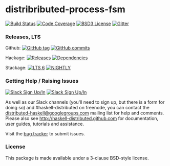 # distribributed-process-fsm
[![Build Status](https://secure.travis-ci.org/haskell-distributed/distributed-process-fsm.png)](http://travis-ci.org/haskell-distributed/distributed-process-fsm)
[![Code Coverage](https://coveralls.io/repos/github/haskell-distributed/distributed-process-fsm/badge.svg?branch=master)](https://coveralls.io/github/haskell-distributed/distributed-process-fsm?branch=master)
[![BSD3 License](http://img.shields.io/badge/license-BSD3-brightgreen.svg)](https://tldrlegal.com/license/bsd-3-clause-license-%28revised%29)
[![Gitter](https://img.shields.io/gitter/room/nwjs/nw.js.svg)](https://gitter.im/haskell-distributed)

### Releases, LTS
Github: [![GitHub tag](https://img.shields.io/github/tag/haskell-distributed/distributed-process-fsm.svg)]() [![GitHub commits](https://img.shields.io/github/commits-since/haskell-distributed/distributed-process-fsm/release-0.0.1.svg)]()

Hackage: [![Releases](https://img.shields.io/hackage/v/distributed-process-fsm.svg)](https://hackage.haskell.org/package/distributed-process-fsm) [![Dependencies](https://img.shields.io/hackage-deps/v/distributed-process-fsm.svg)](http://packdeps.haskellers.com/feed?needle=distributed-process-fsm)

Stackage: [![LTS 6](https://www.stackage.org/package/distributed-process-fsm/badge/lts-6)](http://stackage.org/lts-6/package/distributed-process-fsm)
[![NIGHTLY](https://www.stackage.org/package/distributed-process-fsm/badge/nightly)](http://stackage.org/nightly/package/distributed-process-fsm)

### Getting Help / Raising Issues
[![Slack Sign Up/In](https://rauchg-slackin-dxinpkuzrg.now.sh/badge.svg)](https://rauchg-slackin-dxinpkuzrg.now.sh/) [![Slack Sign Up/In](https://img.shields.io/badge/Freenode-%23haskell--distributed-ff69b4.svg)]()

As well as our Slack channels (you'll need to sign up, but there is a form for doing so) and #haskell-distributed on freenode, you can contact the distributed-haskell@googlegroups.com mailing list for help and comments. Please also see http://haskell-distributed.github.com for documentation, user guides, tutorials and assistance.

Visit the [bug tracker](https://github.com/haskell-distributed/distributed-process-client-server/issues) to submit issues.

### License

This package is made available under a 3-clause BSD-style license.
